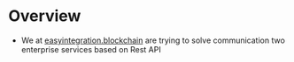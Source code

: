 # Overview

- We at [easyintegration.blockchain](https://bafybeif5xh32a2d5764qbskkt3umtgffwv7q5ttuwsw3jhq3oldkotjecq.ipfs.infura-ipfs.io) are trying to solve communication two enterprise services based on Rest API
